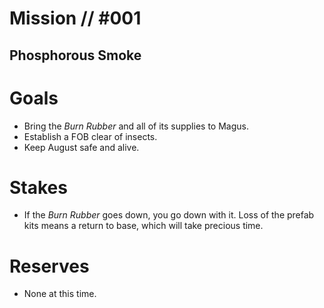 # Mission // #001
## Phosphorous Smoke
# Goals
- Bring the *Burn Rubber* and all of its supplies to Magus.
- Establish a FOB clear of insects.
- Keep August safe and alive.

# Stakes
- If the *Burn Rubber* goes down, you go down with it. Loss of the prefab kits means a return to base, which will take precious time.

# Reserves
- None at this time.